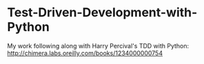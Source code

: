 # Test-Driven-Development-with-Python
My work following along with Harry Percival's TDD with Python: http://chimera.labs.oreilly.com/books/1234000000754
